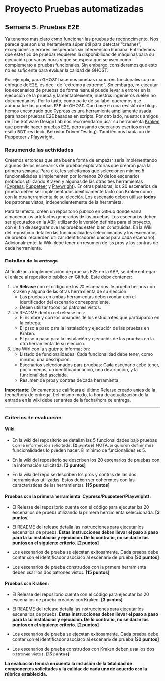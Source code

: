 
# Proyecto Pruebas automatizadas

## Semana  5: Pruebas E2E



Ya tenemos más claro cómo funcionan las pruebas de reconocimiento. Nos parece que son una herramienta súper útil para detectar “crashes”, excepciones y errores inesperados sin intervención humana. Entendemos que este tipo de pruebas requieren la disponibilidad de máquinas para su ejecución por varias horas y que se espera que se usen como complemento a pruebas funcionales. Sin embargo, consideramos que esto no es suficiente para evaluar la calidad de GHOST.  

Por ejemplo, para GHOST hacemos pruebas manuales funcionales con un enfoque de E2E, es decir de “extremo a extremo”. Sin embargo, re-ejecutar los escenarios de pruebas de forma manual puede llevar a errores en la ejecución de la prueba y, lamentablemente, nuestros ingenieros suelen no documentarlos. Por lo tanto, como parte de su labor queremos que automatice las pruebas E2E de GHOST. Con base en una revisión de blogs hemos encontrado que [Cypress](https://www.cypress.io) es una herramienta ampliamente usada para hacer pruebas E2E basadas en scripts. Por otro lado, nuestros amigos de The Software Design Lab nos recomendaron usar su herramienta [Kraken](https://thesoftwaredesignlab.github.io/Kraken/) que permite hacer pruebas E2E, pero usando escenarios escritos en un estilo BDT (es decir, Behavior Driven Testing). También nos hablaron de [Puppeteer](https://pptr.dev) y [Playwright](https://playwright.dev).

### Resumen de las actividades

Creemos entonces que una buena forma de empezar sería implementando algunos de los escenarios de pruebas exploratorias que crearon para la primera semana. Para ello, les  solicitamos que seleccionen mínimo 5 funcionalidades e implementen por lo menos 20 de los escenarios probados utilizando Kraken y algunas de las otras tres herramientas ([Cypress](https://www.cypress.io), [Puppeteer](https://pptr.dev) y [Playwright](https://playwright.dev)). En otras palabras, los 20 escenarios de prueba deben ser implementados identicamente tanto con Kraken como con la otra herramienta de su elección. Los escenario deben utilizar **todos** los patrones vistos, independientemente de la herramieta.

Para tal efecto, creen un repositorio público en GitHub donde van a almacenar los artefactos generados de las pruebas. Los escenarios deben ser ejecutados en la ABP, utilizando la versión definida para el proyecto, con el fin de asegurar que las pruebas estén bien construidas. En la Wiki del repositorio detallen las funcionalidades seleccionadas y los escenarios de prueba (recuerden utilizar identificadores únicos para cada escenario). Adicionalmente, la Wiki debe tener un resumen de los pros y los contras de cada herramienta.

### Detalles de la entrega
Al finalizar la implementación de pruebas E2E en la ABP, se debe entregar el enlace al repositorio público en GitHub. Este debe contener:

1. Un **Release** con el código de los 20 escenarios de prueba hechos con Kraken y alguna de las otras herramienta de su elección.
    - Las pruebas en ambas herramientas deben contar con el identificador del escenario correspondiente.
    - Deben utilizar todos los patrones vistos.
2. Un README dentro del release con:
    - El nombre y correos uniandes de los estudiantes que participaron en la entrega.
    - El paso a paso para la instalación y ejecución de las pruebas en Kraken.
    - El paso a paso para la instalación y ejecución de las pruebas en la otra herramienta de su elección.
3. Una Wiki con la siguiente información:
    - Listado de funcionalidades: Cada funcionalidad debe tener, como mínimo, una descripción.
    - Escenarios seleccionados para pruebas: Cada escenario debe tener, por lo menos, un identificador único, una descripción, y la funcionalidad asociada.
    - Resumen de pros y contras de cada herramienta.

**Importante**: Únicamente se calificará el último Release creado antes de la fecha/hora de entrega. Del mismo modo, la hora de actualización de la entrada en la wiki debe ser antes de la fecha/hora de entrega.

---

### Criterios de evaluación

#### Wiki

- En la wiki del repositorio se detallan las 5 funcionalidades bajo pruebas con la información solicitada. **[2 puntos]**  NOTA: si quieren definir más funcionalidades lo pueden hacer. El mínimo de funcionalides es 5.

- En la wiki del repositorio se describen los 20 escenarios de pruebas con la información solicitada. **[3 puntos]**

- En la wiki del repo se describen los pros y contras de las dos herramientas utilizadas. Estos deben ser coherentes con las características de las herramientas. **[15 puntos]**

#### Pruebas con la primera herramienta (Cypress/Puppeteer/Playwright):

- El Release del repositorio cuenta con el código para ejecutar los 20 escenarios de prueba utilizando la primera herramienta seleccionada. **[3 puntos]**

- El README del release detalla las instrucciones para ejecutar los escenarios de prueba. **Estas instrucciones deben llevar el paso a paso para la su instalación y ejecución. De lo contrario, no se darán los puntos en el siguiente criterio**. **[2 puntos]**

- Los escenarios de prueba se ejecutan exitosamente. Cada prueba debe contar con el identificador asociado al escenario de prueba **[20 puntos]**

- Los escenarios de prueba construidos con la primera herramienta deben usar los dos patrones vistos.  **[15 puntos]**

#### Pruebas con Kraken:

- El Release del repositorio cuenta con el código para ejecutar los 20 escenarios de prueba creados con Kraken. **[3 puntos]**

- El README del release detalla las instrucciones para ejecutar los escenarios de prueba. **Estas instrucciones deben llevar el paso a paso para la su instalación y ejecución. De lo contrario, no se darán los puntos en el siguiente criterio**. **[2 puntos]**

- Los escenarios de prueba se ejecutan exitosamente. Cada prueba debe contar con el identificador asociado al escenario de prueba **[20 puntos]**

- Los escenarios de prueba construidos con Kraken deben usar los dos patrones vistos.  **[15 puntos]**

 **La evaluación tendrá en cuenta la inclusión de la totalidad de componentes solicitados y la calidad de cada uno de acuerdo con la rúbrica establecida.**
